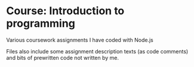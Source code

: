 # Course: Introduction to programming
Various coursework assignments I have coded with Node.js

Files also include some assignment description texts (as code comments) and bits of prewritten code not written by me. 